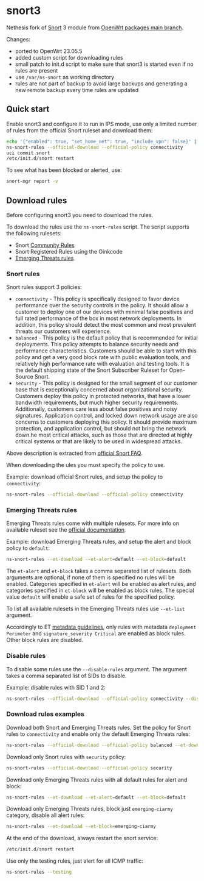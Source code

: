 # snort3

Nethesis fork of [Snort](https://www.snort.org/) 3 module from [OpenWrt packages main branch](https://github.com/openwrt/packages/tree/master/net/snort3).

Changes:

- ported to OpenWrt 23.05.5
- added custom script for downloading rules
- small patch to init.d script to make sure that snort3 is started even if no rules are present
- use `/var/ns-snort` as working directory
- rules are not part of backup to avoid large backups and generating a new remote backup every time rules are updated

## Quick start

Enable snort3 and configure it to run in IPS mode, use only a limited number of rules from the official Snort ruleset and download them:
```bash
echo '{"enabled": true, "set_home_net": true, "include_vpn": false}' | /usr/libexec/rpcd/ns.snort call setup
ns-snort-rules --official-download --official-policy connectivity
uci commit snort
/etc/init.d/snort restart
```

To see what has been blocked or alerted, use:
```bash
snort-mgr report -v
```

## Download rules

Before configuring snort3 you need to download the rules.

To download the rules use the `ns-snort-rules` script.
The script supports the following rulesets:
- Snort [Community Rules](https://www.snort.org/downloads/#rule-downloads)
- Snort Registered Rules using the Oinkcode
- [Emerging Threats rules](https://rules.emergingthreats.net/)


### Snort rules

Snort rules support 3 policies:
- `connectivity` - This policy is specifically designed to favor device performance over the security controls in the policy. It should allow a customer to deploy one of our devices with minimal false positives and full rated performance of the box in most network deployments. In addition, this policy should detect the most common and most prevalent threats our customers will experience.
- `balanced` - This policy is the default policy that is recommended for initial deployments. This policy attempts to balance security needs and performance characteristics. Customers should be able to start with this policy and get a very good block rate with public evaluation tools, and relatively high performance rate with evaluation and testing tools. It is the default shipping state of the Snort Subscriber Ruleset for Open-Source Snort.
- `security` - This policy is designed for the small segment of our customer base that is exceptionally concerned about organizational security. Customers deploy this policy in protected networks, that have a lower bandwidth requirements, but much higher security requirements. Additionally, customers care less about false positives and noisy signatures. Application control, and locked down network usage are also concerns to customers deploying this policy. It should provide maximum protection, and application control, but should not bring the network down.he most critical attacks, such as those that are directed at highly critical systems or that are likely to be used in widespread attacks.

Above description is extracted from [official Snort FAQ](https://www.snort.org/faq/why-are-rules-commented-out-by-default).

When downloading the ules you must specify the policy to use.

Example: download official Snort rules, and setup the policy to `connectivity`:

```bash
ns-snort-rules --official-download --official-policy connectivity
```

### Emerging Threats rules

Emerging Threats rules come with multiple rulesets.
For more info on available ruleset see the [official documentation](https://tools.emergingthreats.net/docs/ETPro%20Rule%20Categories.pdf).

Example: download Emerging Threats rules, and setup the alert and block policy to `default`:
```bash
ns-snort-rules --et-download --et-alert=default --et-block=default
```

The `et-alert` and `et-block` takes a comma separated list of rulesets.
Both arguments are optional, if none of them is specified no rules will be enabled.
Categories specified in `et-alert` will be enabled as alert rules, and categories specified in `et-block` will be enabled as block rules.
The special value `default` will enable a safe set of rules for the specified policy.

To list all available rulesets in the Emerging Threats rules use `--et-list` argument.

Accordingly to ET [metadata guidelines](https://community.emergingthreats.net/t/signature-metadata/96), only rules with
metadata `deployment Perimeter` and `signature_severity Critical` are enabled as block rules.
Other block rules are disabled.

### Disable rules

To disable some rules use the `--disable-rules` argument.
The argument takes a comma separated list of SIDs to disable.

Example: disable rules with SID 1 and 2:
```bash
ns-snort-rules --official-download --official-policy connectivity --disable-rules 1,2
```

### Download rules examples

Download both Snort and Emerging Threats rules.
Set the policy for Snort rules to `connectivity` and enable only the default Emerging Threats rules:
```bash
ns-snort-rules --official-download --official-policy balanced --et-download --et-block=default
```

Download only Snort rules with `security` policy:
```bash
ns-snort-rules --official-download --official-policy security
```

Download only Emerging Threats rules with all default rules for alert and block:
```bash
ns-snort-rules --et-download --et-alert=default --et-block=default
```

Download only Emerging Threats rules, block just `emerging-ciarmy` category, disable all alert rules:
```bash
ns-snort-rules --et-download --et-block=emerging-ciarmy
```

At the end of the download, always restart the snort service:
```bash
/etc/init.d/snort restart
```

Use only the testing rules, just alert for all ICMP traffic:
```bash
ns-snort-rules --testing
```